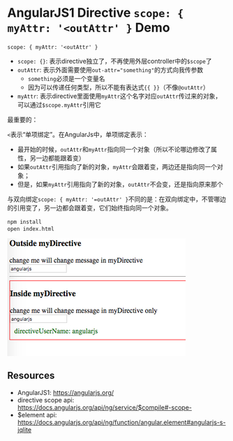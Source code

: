 AngularJS1 Directive `scope: { myAttr: '<outAttr' }` Demo
=========================================================

```
scope: { myAttr: '<outAttr' }
```

- `scope: {}`: 表示directive独立了，不再使用外层controller中的`$scope`了
- `outAttr`: 表示外面需要使用`out-attr="something"`的方式向我传参数
    - `something`必须是一个变量名
    - 因为可以传递任何类型，所以不能有表达式`{{ }}`（不像`@outAttr`）
- `myAttr`: 表示directive里面使用`myAttr`这个名字对应`outAttr`传过来的对象，可以通过`$scope.myAttr`引用它

最重要的：

`<`表示“单项绑定”。在AngularJs中，单项绑定表示：

- 最开始的时候，`outAttr`和`myAttr`指向同一个对象（所以不论哪边修改了属性，另一边都能跟着变）
- 如果`outAttr`引用指向了新的对象，`myAttr`会跟着变，两边还是指向同一个对象；
- 但是，如果`myAttr`引用指向了新的对象，`outAttr`不会变，还是指向原来那个

与双向绑定`scope: { myAttr: '=outAttr' }`不同的是：在双向绑定中，不管哪边的引用变了，另一边都会跟着变，它们始终指向同一个对象。

```
npm install
open index.html
```

![demo](./images/demo.jpg)

Resources
---------

- AngularJS1: <https://angularjs.org/>
- directive scope api: <https://docs.angularjs.org/api/ng/service/$compile#-scope->
- $element api: <https://docs.angularjs.org/api/ng/function/angular.element#angularjs-s-jqlite>